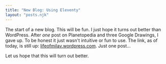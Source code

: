 ```yaml
---
title: "New Blog: Using Eleventy"
layout: "posts.njk"
--- 
```


The start of a new blog. This will be fun. I just hope it turns out better than WordPress. After _one_ post on Planetopedia and three Google Drawings, I gave up. To be honest it just wasn't intuitive or fun to use. The link, as of today, is still up: [lifeofmilav.wordpress.com](https://lifeofmilav.wordpress.com/). Just one post...

Let us hope that this will turn out better.